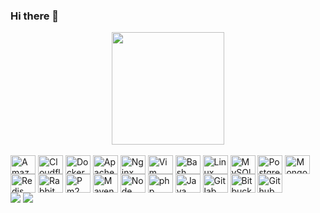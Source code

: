 ### Hi there 👋

<div align="center" style="width: 100%; display: flex; justify-content: center;">
  <a href="https://github.com/barolohelio">
    <img height="180em" src="https://github-readme-stats.vercel.app/api/top-langs/?username=barolohelio&layout=compact&langs_count=7&theme=outrun"/>
  </a>
</div>
<div style="display: inline_block"><br>
  <img align="center" alt="Amazon Web Services" height="30" width="40" src="https://simpleicons.org/icons/amazonwebservices.svg" />               
  <img align="center" alt="Cloudflare" height="30" width="40" src="https://simpleicons.org/icons/cloudflare.svg" />               
  <img align="center" alt="Docker" height="30" width="40" src="https://simpleicons.org/icons/docker.svg" />               
  <img align="center" alt="Apache2" height="30" width="40" src="https://cdn.jsdelivr.net/gh/devicons/devicon/icons/apache/apache-original-wordmark.svg" />                      
  <img align="center" alt="Nginx" height="30" width="40"  src="https://cdn.jsdelivr.net/gh/devicons/devicon/icons/nginx/nginx-original.svg" />       
  <img align="center" alt="Vim" height="30" width="40" src="https://simpleicons.org/icons/vim.svg" />               
  <img align="center" alt=" Bash" height="30" width="40" src="https://simpleicons.org/icons/gnubash.svg" />               
  <img align="center" alt="Linux" height="30" width="40" src="https://simpleicons.org/icons/linux.svg" />               
  <img align="center" alt="MySQl" height="30" width="40" src="https://simpleicons.org/icons/mysql.svg" />               
  <img align="center" alt="PostgreSQL" height="30" width="40" src="https://simpleicons.org/icons/postgresql.svg" />               
  <img align="center" alt="Mongo" height="30" width="40" src="https://www.svgrepo.com/show/373845/mongo.svg" />               
  <img align="center" alt="Redis" height="30" width="40" src="https://simpleicons.org/icons/redis.svg" />             
  <img align="center" alt="RabbitMQ" height="30" width="40" src="https://simpleicons.org/icons/rabbitmq.svg" />             
  <img align="center" alt="Pm2" height="30" width="40" src="https://simpleicons.org/icons/pm2.svg" />             
  <img align="center" alt="MavenApache" height="30" width="40" src="https://simpleicons.org/icons/apachemaven.svg" />               
  <img align="center" alt="Node" height="30" width="40" src="https://simpleicons.org/icons/nodedotjs.svg" />               
  <img align="center" alt="php" height="30" width="40" src="https://simpleicons.org/icons/php.svg" />    
  <img align="center" alt="Java" height="30" width="40" src="https://www.svgrepo.com/show/452234/java.svg" />    
  <img align="center" alt="Gitlab" height="30" width="40" src="https://simpleicons.org/icons/gitlab.svg" />               
  <img align="center" alt="Bitbucket" height="30" width="40" src="https://simpleicons.org/icons/bitbucket.svg" />               
  <img align="center" alt="Github" height="30" width="40"  src="https://simpleicons.org/icons/github.svg" /> 
</div>
<div> 
  <a href="mailto:barolohelio@gmail.com"><img src="https://img.shields.io/badge/-Gmail-%23333?style=for-the-badge&logo=gmail&logoColor=white" target="_blank"></a>
  <a href="https://www.linkedin.com/in/h%C3%A9lio-barolo-47a441195/" target="_blank"><img src="https://img.shields.io/badge/-LinkedIn-%230077B5?style=for-the-badge&logo=linkedin&logoColor=white" target="_blank"></a> 
  <!-- ![Snake animation](https://github.com/barolohelio/barolohelio/blob/output/github-contribution-grid-snake.svg) -->
</div>

<!--
**barolohelio/barolohelio** is a ✨ _special_ ✨ repository because its `README.md` (this file) appears on your GitHub profile.

Here are some ideas to get you started:

- +_+  I’m currently on Vacation
-->
